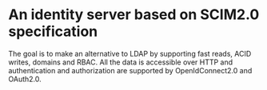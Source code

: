 # An identity server based on SCIM2.0 specification
The goal is to make an alternative to LDAP by supporting fast reads, ACID writes, domains and RBAC.
All the data is accessible over HTTP and authentication and authorization are supported by OpenIdConnect2.0 and OAuth2.0. 
